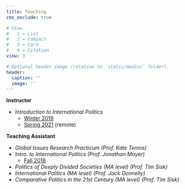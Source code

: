 ```yaml
---
title: Teaching
cms_exclude: true

# View.
#   1 = List
#   2 = Compact
#   3 = Card
#   4 = Citation
view: 3

# Optional header image (relative to `static/media/` folder).
header:
  caption: ''
  image: ''
---
```


**Instructor**  
* *Introduction to International Politics*  
  *  [Winter 2019](/teaching/eval2019.pdf/)
  *  [Spring 2021](/teaching/eval2021.pdf/) (remote)
  

**Teaching Assistant** 
* *Global Issues Research Practicum (Prof. Kate Tennis)*  
* *Intro. to International Politics (Prof. Jonathan Moyer)* 
  * [Fall 2018](/teaching/eval_ta_2018.pdf/)
* *Politics of Deeply Divided Societies (MA level) (Prof. Tim Sisk)*
* *International Politics (MA level) (Prof. Jack Donnelly)*  
* *Comparative Politics in the 21st Century (MA level) (Prof. Tim Sisk)*
